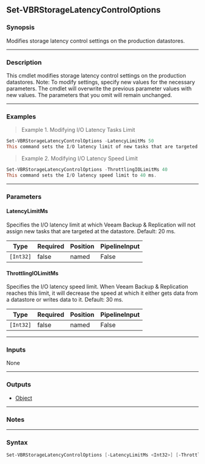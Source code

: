 Set-VBRStorageLatencyControlOptions
-----------------------------------

### Synopsis
Modifies storage latency control settings on the production datastores.

---

### Description

This cmdlet modifies storage latency control settings on the production datastores.
Note: To modify settings, specify new values for the necessary parameters. The cmdlet will overwrite the previous parameter values with new values. The parameters that you omit will remain unchanged.

---

### Examples
> Example 1. Modifying I/O Latency Tasks Limit

```PowerShell
Set-VBRStorageLatencyControlOptions -LatencyLimitMs 50
This command sets the I/O latency limit of new tasks that are targeted at the datastore to 50 ms.
```
> Example 2. Modifying I/O Latency Speed Limit

```PowerShell
Set-VBRStorageLatencyControlOptions -ThrottlingIOLimitMs 40
This command sets the I/O latency speed limit to 40 ms.
```

---

### Parameters
#### **LatencyLimitMs**
Specifies the I/O latency limit at which Veeam Backup & Replication will not assign new tasks that are targeted at the datastore.
Default: 20 ms.

|Type     |Required|Position|PipelineInput|
|---------|--------|--------|-------------|
|`[Int32]`|false   |named   |False        |

#### **ThrottlingIOLimitMs**
Specifies the I/O latency speed limit.
When Veeam Backup & Replication reaches this limit, it will decrease the speed at which it either gets data from a datastore or writes data to it.
Default: 30 ms.

|Type     |Required|Position|PipelineInput|
|---------|--------|--------|-------------|
|`[Int32]`|false   |named   |False        |

---

### Inputs
None

---

### Outputs
* [Object](https://learn.microsoft.com/en-us/dotnet/api/System.Object)

---

### Notes

---

### Syntax
```PowerShell
Set-VBRStorageLatencyControlOptions [-LatencyLimitMs <Int32>] [-ThrottlingIOLimitMs <Int32>] [<CommonParameters>]
```
